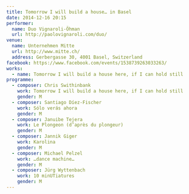```yaml
---
title: Tomorrow I will build a house… in Basel
date: 2014-12-16 20:15
performer:
  name: Duo Vignaroli-Öhman
  url: http://paolovignaroli.com/duo/
venue:
  name: Unternehmen Mitte
  url: http://www.mitte.ch/
  address: Gerbergasse 30, 4001 Basel, Switzerland
facebook: https://www.facebook.com/events/1538739263033263/
works:
  - name: Tomorrow I will build a house here, if I can hold still
programme:
  - composer: Chris Swithinbank
    work: Tomorrow I will build a house here, if I can hold still
    gender: M
  - composer: Santiago Díez-Fischer
    work: Sólo verás ahora
    gender: M
  - composer: Januibe Tejera
    work: Le Plongeon (d’après du plongeur)
    gender: M
  - composer: Jannik Giger
    work: Karolina
    gender: M
  - composer: Michael Pelzel
    work: …dance machine…
    gender: M
  - composer: Jürg Wyttenbach
    work: 10 minUTiatures
    gender: M
---
```

